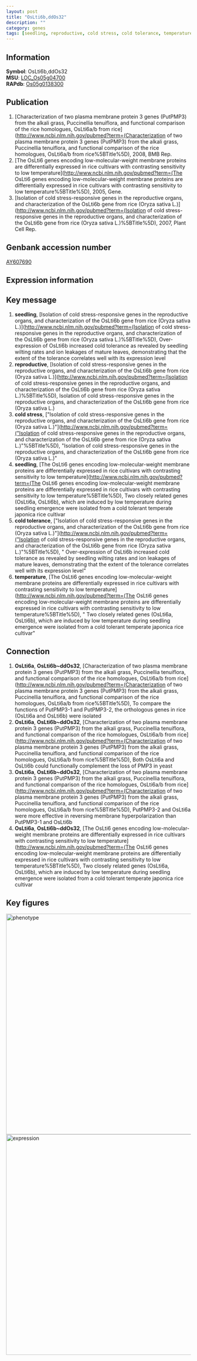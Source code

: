 ```yaml
---
layout: post
title: "OsLti6b,ddOs32"
description: ""
category: genes
tags: [seedling, reproductive, cold stress, cold tolerance, temperature, Gene]
---
```


## Information
__Symbol__: OsLti6b,ddOs32  
__MSU__: [LOC_Os05g04700](http://rice.plantbiology.msu.edu/cgi-bin/ORF_infopage.cgi?orf=LOC_Os05g04700)  
__RAPdb__: [Os05g0138300](http://rapdb.dna.affrc.go.jp/viewer/gbrowse_details/irgsp1?name=Os05g0138300)  

## Publication
1. [Characterization of two plasma membrane protein 3 genes (PutPMP3) from the alkali grass, Puccinellia tenuiflora, and functional comparison of the rice homologues, OsLti6a/b from rice](http://www.ncbi.nlm.nih.gov/pubmed?term=(Characterization of two plasma membrane protein 3 genes (PutPMP3) from the alkali grass, Puccinellia tenuiflora, and functional comparison of the rice homologues, OsLti6a/b from rice%5BTitle%5D), 2008, BMB Rep.
2. [The OsLti6 genes encoding low-molecular-weight membrane proteins are differentially expressed in rice cultivars with contrasting sensitivity to low temperature](http://www.ncbi.nlm.nih.gov/pubmed?term=(The OsLti6 genes encoding low-molecular-weight membrane proteins are differentially expressed in rice cultivars with contrasting sensitivity to low temperature%5BTitle%5D), 2005, Gene.
3. [Isolation of cold stress-responsive genes in the reproductive organs, and characterization of the OsLti6b gene from rice (Oryza sativa L.)](http://www.ncbi.nlm.nih.gov/pubmed?term=(Isolation of cold stress-responsive genes in the reproductive organs, and characterization of the OsLti6b gene from rice (Oryza sativa L.)%5BTitle%5D), 2007, Plant Cell Rep.

## Genbank accession number
[AY607690](http://www.ncbi.nlm.nih.gov/nuccore/AY607690)

## Expression information

## Key message
1. __seedling__, [Isolation of cold stress-responsive genes in the reproductive organs, and characterization of the OsLti6b gene from rice (Oryza sativa L.)](http://www.ncbi.nlm.nih.gov/pubmed?term=(Isolation of cold stress-responsive genes in the reproductive organs, and characterization of the OsLti6b gene from rice (Oryza sativa L.)%5BTitle%5D),  Over-expression of OsLti6b increased cold tolerance as revealed by seedling wilting rates and ion leakages of mature leaves, demonstrating that the extent of the tolerance correlates well with its expression level
2. __reproductive__, [Isolation of cold stress-responsive genes in the reproductive organs, and characterization of the OsLti6b gene from rice (Oryza sativa L.)](http://www.ncbi.nlm.nih.gov/pubmed?term=(Isolation of cold stress-responsive genes in the reproductive organs, and characterization of the OsLti6b gene from rice (Oryza sativa L.)%5BTitle%5D), Isolation of cold stress-responsive genes in the reproductive organs, and characterization of the OsLti6b gene from rice (Oryza sativa L.)
3. __cold stress__, ["Isolation of cold stress-responsive genes in the reproductive organs, and characterization of the OsLti6b gene from rice (Oryza sativa L.)"](http://www.ncbi.nlm.nih.gov/pubmed?term=("Isolation of cold stress-responsive genes in the reproductive organs, and characterization of the OsLti6b gene from rice (Oryza sativa L.)"%5BTitle%5D), "Isolation of cold stress-responsive genes in the reproductive organs, and characterization of the OsLti6b gene from rice (Oryza sativa L.)"
4. __seedling__, [The OsLti6 genes encoding low-molecular-weight membrane proteins are differentially expressed in rice cultivars with contrasting sensitivity to low temperature](http://www.ncbi.nlm.nih.gov/pubmed?term=(The OsLti6 genes encoding low-molecular-weight membrane proteins are differentially expressed in rice cultivars with contrasting sensitivity to low temperature%5BTitle%5D),  Two closely related genes (OsLti6a, OsLti6b), which are induced by low temperature during seedling emergence were isolated from a cold tolerant temperate japonica rice cultivar
5. __cold tolerance__, ["Isolation of cold stress-responsive genes in the reproductive organs, and characterization of the OsLti6b gene from rice (Oryza sativa L.)"](http://www.ncbi.nlm.nih.gov/pubmed?term=("Isolation of cold stress-responsive genes in the reproductive organs, and characterization of the OsLti6b gene from rice (Oryza sativa L.)"%5BTitle%5D), " Over-expression of OsLti6b increased cold tolerance as revealed by seedling wilting rates and ion leakages of mature leaves, demonstrating that the extent of the tolerance correlates well with its expression level"
6. __temperature__, [The OsLti6 genes encoding low-molecular-weight membrane proteins are differentially expressed in rice cultivars with contrasting sensitivity to low temperature](http://www.ncbi.nlm.nih.gov/pubmed?term=(The OsLti6 genes encoding low-molecular-weight membrane proteins are differentially expressed in rice cultivars with contrasting sensitivity to low temperature%5BTitle%5D), " Two closely related genes (OsLti6a, OsLti6b), which are induced by low temperature during seedling emergence were isolated from a cold tolerant temperate japonica rice cultivar"

## Connection
1. __OsLti6a__, __OsLti6b~ddOs32__, [Characterization of two plasma membrane protein 3 genes (PutPMP3) from the alkali grass, Puccinellia tenuiflora, and functional comparison of the rice homologues, OsLti6a/b from rice](http://www.ncbi.nlm.nih.gov/pubmed?term=(Characterization of two plasma membrane protein 3 genes (PutPMP3) from the alkali grass, Puccinellia tenuiflora, and functional comparison of the rice homologues, OsLti6a/b from rice%5BTitle%5D),  To compare the functions of PutPMP3-1 and PutPMP3-2, the orthologous genes in rice (OsLti6a and OsLti6b) were isolated
2. __OsLti6a__, __OsLti6b~ddOs32__, [Characterization of two plasma membrane protein 3 genes (PutPMP3) from the alkali grass, Puccinellia tenuiflora, and functional comparison of the rice homologues, OsLti6a/b from rice](http://www.ncbi.nlm.nih.gov/pubmed?term=(Characterization of two plasma membrane protein 3 genes (PutPMP3) from the alkali grass, Puccinellia tenuiflora, and functional comparison of the rice homologues, OsLti6a/b from rice%5BTitle%5D),  Both OsLti6a and OsLti6b could functionally complement the loss of PMP3 in yeast
3. __OsLti6a__, __OsLti6b~ddOs32__, [Characterization of two plasma membrane protein 3 genes (PutPMP3) from the alkali grass, Puccinellia tenuiflora, and functional comparison of the rice homologues, OsLti6a/b from rice](http://www.ncbi.nlm.nih.gov/pubmed?term=(Characterization of two plasma membrane protein 3 genes (PutPMP3) from the alkali grass, Puccinellia tenuiflora, and functional comparison of the rice homologues, OsLti6a/b from rice%5BTitle%5D),  PutPMP3-2 and OsLti6a were more effective in reversing membrane hyperpolarization than PutPMP3-1 and OsLti6b
4. __OsLti6a__, __OsLti6b~ddOs32__, [The OsLti6 genes encoding low-molecular-weight membrane proteins are differentially expressed in rice cultivars with contrasting sensitivity to low temperature](http://www.ncbi.nlm.nih.gov/pubmed?term=(The OsLti6 genes encoding low-molecular-weight membrane proteins are differentially expressed in rice cultivars with contrasting sensitivity to low temperature%5BTitle%5D),  Two closely related genes (OsLti6a, OsLti6b), which are induced by low temperature during seedling emergence were isolated from a cold tolerant temperate japonica rice cultivar

## Key figures
<img src="http://ricencode.github.io/images/OsLti6b~ddOs32.pheno.png" alt="phenotype"  style="width: 600px;"/>

<img src="http://ricencode.github.io/images/OsLti6b~ddOs32.exp.png" alt="expression"  style="width: 600px;"/>


